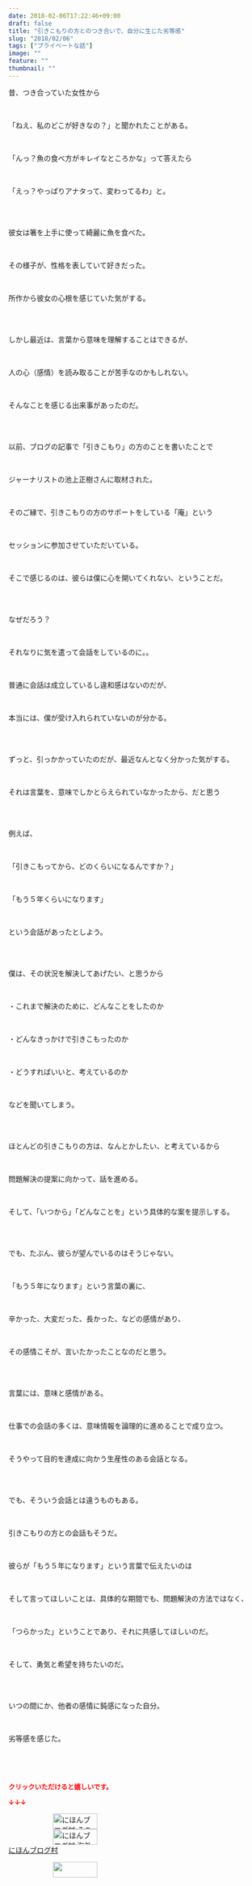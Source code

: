 ```yaml
---
date: 2018-02-06T17:22:46+09:00
draft: false
title: "引きこもりの方とのつき合いで、自分に生じた劣等感"
slug: "2018/02/06"
tags: ["プライベートな話"]
image: ""
feature: ""
thumbnail: ""
---
```

<p>昔、つき合っていた女性から</p><p> </p><p>「ねえ、私のどこが好きなの？」と聞かれたことがある。</p><p> </p><p>「んっ？魚の食べ方がキレイなところかな」って答えたら</p><p> </p><p>「えっ？やっぱりアナタって、変わってるわ」と。</p><p> </p><p><br/>彼女は箸を上手に使って綺麗に魚を食べた。</p><p> </p><p>その様子が、性格を表していて好きだった。</p><p> </p><p>所作から彼女の心根を感じていた気がする。</p><p> </p><p><br/>しかし最近は、言葉から意味を理解することはできるが、</p><p> </p><p>人の心（感情）を読み取ることが苦手なのかもしれない。</p><p> </p><p>そんなことを感じる出来事があったのだ。</p><p> </p><p><br/>以前、ブログの記事で「引きこもり」の方のことを書いたことで</p><p> </p><p>ジャーナリストの池上正樹さんに取材された。</p><p> </p><p>そのご縁で、引きこもりの方のサポートをしている「庵」という</p><p> </p><p>セッションに参加させていただいている。</p><p> </p><p>そこで感じるのは、彼らは僕に心を開いてくれない、ということだ。</p><p> </p><p><br/>なぜだろう？</p><p> </p><p>それなりに気を遣って会話をしているのに。。</p><p> </p><p>普通に会話は成立しているし違和感はないのだが、</p><p> </p><p>本当には、僕が受け入れられていないのが分かる。</p><p> </p><p><br/>ずっと、引っかかっていたのだが、最近なんとなく分かった気がする。</p><p> </p><p>それは言葉を、意味でしかとらえられていなかったから、だと思う</p><p> </p><p><br/>例えば、</p><p> </p><p>「引きこもってから、どのくらいになるんですか？」</p><p> </p><p>「もう５年くらいになります」</p><p> </p><p>という会話があったとしよう。</p><p> </p><p><br/>僕は、その状況を解決してあげたい、と思うから</p><p> </p><p>・これまで解決のために、どんなことをしたのか</p><p> </p><p>・どんなきっかけで引きこもったのか</p><p> </p><p>・どうすればいいと、考えているのか</p><p> </p><p>などを聞いてしまう。</p><p> </p><p><br/>ほとんどの引きこもりの方は、なんとかしたい、と考えているから</p><p> </p><p>問題解決の提案に向かって、話を進める。</p><p> </p><p>そして、「いつから」「どんなことを」という具体的な案を提示しする。</p><p> </p><p><br/>でも、たぶん、彼らが望んでいるのはそうじゃない。</p><p> </p><p>「もう５年になります」という言葉の裏に、</p><p> </p><p>辛かった、大変だった、長かった、などの感情があり、</p><p> </p><p>その感情こそが、言いたかったことなのだと思う。</p><p> </p><p><br/>言葉には、意味と感情がある。</p><p> </p><p>仕事での会話の多くは、意味情報を論理的に進めることで成り立つ。</p><p> </p><p>そうやって目的を達成に向かう生産性のある会話となる。</p><p> </p><p><br/>でも、そういう会話とは違うものもある。</p><p> </p><p>引きこもりの方との会話もそうだ。</p><p> </p><p>彼らが「もう５年になります」という言葉で伝えたいのは</p><p> </p><p>そして言ってほしいことは、具体的な期間でも、問題解決の方法ではなく、</p><p> </p><p>「つらかった」ということであり、それに共感してほしいのだ。</p><p> </p><p>そして、勇気と希望を持ちたいのだ。</p><p> </p><p><br/>いつの間にか、他者の感情に鈍感になった自分。</p><p> </p><p>劣等感を感じた。</p><p> </p><p> </p><p><font color="#ff0000" size="2"><strong>クリックいただけると嬉しいです。</strong></font></p><p><font color="#ff0000" size="2"><strong>↓↓↓</strong></font></p><p><a href="ranking.html?p_cid=01260127" id="&amp;blogmura_banner" target="_blank"><img alt="にほんブログ村 その他生活ブログ 不動産投資へ" border="0" height="31" src="data:image/svg+xml;charset=utf-8,%3Csvg%20xmlns%3D%22http%3A%2F%2Fwww.w3.org%2F2000%2Fsvg%22%20title%3D%22Placeholder%20for%20Images%22%20role%3D%22presentation%22%20viewBox%3D%220%200%2088%2031%22%20%2F%3E" width="88" data-src="https://img-proxy.blog-video.jp/images?url=http%3A%2F%2Flife.blogmura.com%2Fhudousantoushi%2Fimg%2Fhudousantoushi88_31.gif" style="aspect-ratio: auto 88 / 31;"/><noscript><img alt="にほんブログ村 その他生活ブログ 不動産投資へ" border="0" height="31" src="https://img-proxy.blog-video.jp/images?url=http%3A%2F%2Flife.blogmura.com%2Fhudousantoushi%2Fimg%2Fhudousantoushi88_31.gif" width="88"></noscript></a><br/><a href="ranking.html?p_cid=01260127" target="_blank"><img alt="にほんブログ村 海外生活ブログ バリ島情報へ" border="0" height="31" src="data:image/svg+xml;charset=utf-8,%3Csvg%20xmlns%3D%22http%3A%2F%2Fwww.w3.org%2F2000%2Fsvg%22%20title%3D%22Placeholder%20for%20Images%22%20role%3D%22presentation%22%20viewBox%3D%220%200%2088%2031%22%20%2F%3E" width="88" data-src="https://img-proxy.blog-video.jp/images?url=http%3A%2F%2Foverseas.blogmura.com%2Fbali%2Fimg%2Fbali88_31.gif" style="aspect-ratio: auto 88 / 31;"/><noscript><img alt="にほんブログ村 海外生活ブログ バリ島情報へ" border="0" height="31" src="https://img-proxy.blog-video.jp/images?url=http%3A%2F%2Foverseas.blogmura.com%2Fbali%2Fimg%2Fbali88_31.gif" width="88"></noscript></a><br/><a href="ranking.html?p_cid=01260127" target="_blank">にほんブログ村</a></p><p><a href="link.php?1804582" title="人気ブログランキングへ"><img border="0" height="31" src="data:image/svg+xml;charset=utf-8,%3Csvg%20xmlns%3D%22http%3A%2F%2Fwww.w3.org%2F2000%2Fsvg%22%20title%3D%22Placeholder%20for%20Images%22%20role%3D%22presentation%22%20viewBox%3D%220%200%2088%2031%22%20%2F%3E" width="88" data-src="https://blog.with2.net/img/banner/banner_22.gif" style="aspect-ratio: auto 88 / 31;"/><noscript><img border="0" height="31" src="https://blog.with2.net/img/banner/banner_22.gif" width="88"></noscript></a></p><p> </p>

